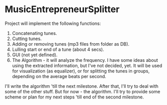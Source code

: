 MusicEntrepreneurSplitter
=========================

Project will implement the following functions:

1. Concatenating tunes.
2. Cutting tunes.
3. Adding or removing tunes (mp3 files from folder as DB).
4. Lulling start or end of a tune (about 4 secs).
5. GUI (not yet defined).
6. The Algorithm - it will analyze the frequency. I have some ideas about using the extracted information, but I've not decided, yet. It will be used for visualization (as equalizer), or for splitting the tunes in groups, depending on the average beats per second.

I'll write the algorithm 'till the next milestone. After that, I'll try to deal with some of the other stuff. But for now - the algorithm. I'll try to provide some scheme or plan for my next steps 'till end of the second milestone.

